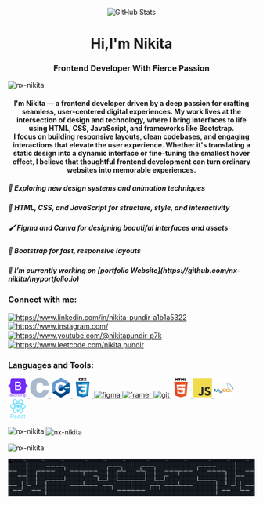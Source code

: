 
<p align="center">
<picture>
  <source media="(prefers-color-scheme: dark)" srcset="https://mir-s3-cdn-cf.behance.net/project_modules/disp/601014116770475.6068beff4640a.gif">
  <source media="(prefers-color-scheme: light)" srcset="https://mir-s3-cdn-cf.behance.net/project_modules/disp/601014116770475.6068beff4640a.gif">
  <img alt="GitHub Stats" src="https://mir-s3-cdn-cf.behance.net/project_modules/disp/601014116770475.6068beff4640a.gif">
</picture>


<h1 align="center">Hi,I'm Nikita</h1>
<h3 align="center">Frontend Developer With Fierce Passion</h3>

<p align="left"> <img src="https://komarev.com/ghpvc/?username=nx-nikita&label=Profile%20views&color=0e75b6&style=flat" alt="nx-nikita" /> </p>
<h4 align="center">I'm Nikita — a frontend developer driven by a deep passion for crafting seamless, user-centered digital experiences. My work lives at the intersection of design and technology, where I bring interfaces to life using HTML, CSS, JavaScript, and frameworks like Bootstrap.<br> I focus on building responsive layouts, clean codebases, and engaging interactions that elevate the user experience. Whether it's translating a static design into a dynamic interface or fine-tuning the smallest hover effect, I believe that thoughtful frontend development can turn ordinary websites into memorable experiences.</h4>
  <h5>🌱 Exploring new design systems and animation techniques</h5>
<h5>🧩 HTML, CSS, and JavaScript for structure, style, and interactivity</h5>
<h5>🖌️ Figma and Canva for designing beautiful interfaces and assets</h5> 
<h5> 🎨 Bootstrap for fast, responsive layouts</h5> 

<h5>🔭 I’m currently working on [portfolio Website](https://github.com/nx-nikita/myportfolio.io)</h5>


<h3 align="left">Connect with me:</h3>
<p align="left">
<a href="https://linkedin.com/in/https://www.linkedin.com/in/nikita-pundir-a1b1a5322" target="blank"><img align="center" src="https://raw.githubusercontent.com/rahuldkjain/github-profile-readme-generator/master/src/images/icons/Social/linked-in-alt.svg" alt="https://www.linkedin.com/in/nikita-pundir-a1b1a5322" height="30" width="40" /></a>
<a href="https://instagram.com/https://www.instagram.com/" target="blank"><img align="center" src="https://raw.githubusercontent.com/rahuldkjain/github-profile-readme-generator/master/src/images/icons/Social/instagram.svg" alt="https://www.instagram.com/" height="30" width="40" /></a>
<a href="https://www.youtube.com/c/https://www.youtube.com/@nikitapundir-p7k" target="blank"><img align="center" src="https://raw.githubusercontent.com/rahuldkjain/github-profile-readme-generator/master/src/images/icons/Social/youtube.svg" alt="https://www.youtube.com/@nikitapundir-p7k" height="30" width="40" /></a>
<a href="https://www.leetcode.com/https://www.leetcode.com/nikita pundir" target="blank"><img align="center" src="https://raw.githubusercontent.com/rahuldkjain/github-profile-readme-generator/master/src/images/icons/Social/leet-code.svg" alt="https://www.leetcode.com/nikita pundir" height="30" width="40" /></a>
</p>

<h3 align="left">Languages and Tools:</h3>
<p align="left"> <a href="https://getbootstrap.com" target="_blank" rel="noreferrer"> <img src="https://raw.githubusercontent.com/devicons/devicon/master/icons/bootstrap/bootstrap-plain-wordmark.svg" alt="bootstrap" width="40" height="40"/> </a> <a href="https://www.cprogramming.com/" target="_blank" rel="noreferrer"> <img src="https://raw.githubusercontent.com/devicons/devicon/master/icons/c/c-original.svg" alt="c" width="40" height="40"/> </a> <a href="https://www.w3schools.com/cpp/" target="_blank" rel="noreferrer"> <img src="https://raw.githubusercontent.com/devicons/devicon/master/icons/cplusplus/cplusplus-original.svg" alt="cplusplus" width="40" height="40"/> </a> <a href="https://www.w3schools.com/css/" target="_blank" rel="noreferrer"> <img src="https://raw.githubusercontent.com/devicons/devicon/master/icons/css3/css3-original-wordmark.svg" alt="css3" width="40" height="40"/> </a> <a href="https://www.figma.com/" target="_blank" rel="noreferrer"> <img src="https://www.vectorlogo.zone/logos/figma/figma-icon.svg" alt="figma" width="40" height="40"/> </a> <a href="https://www.framer.com/" target="_blank" rel="noreferrer"> <img src="https://www.vectorlogo.zone/logos/framer/framer-icon.svg" alt="framer" width="40" height="40"/> </a> <a href="https://git-scm.com/" target="_blank" rel="noreferrer"> <img src="https://www.vectorlogo.zone/logos/git-scm/git-scm-icon.svg" alt="git" width="40" height="40"/> </a> <a href="https://www.w3.org/html/" target="_blank" rel="noreferrer"> <img src="https://raw.githubusercontent.com/devicons/devicon/master/icons/html5/html5-original-wordmark.svg" alt="html5" width="40" height="40"/> </a> <a href="https://developer.mozilla.org/en-US/docs/Web/JavaScript" target="_blank" rel="noreferrer"> <img src="https://raw.githubusercontent.com/devicons/devicon/master/icons/javascript/javascript-original.svg" alt="javascript" width="40" height="40"/> </a> <a href="https://www.mysql.com/" target="_blank" rel="noreferrer"> <img src="https://raw.githubusercontent.com/devicons/devicon/master/icons/mysql/mysql-original-wordmark.svg" alt="mysql" width="40" height="40"/> </a> <a href="https://reactjs.org/" target="_blank" rel="noreferrer"> <img src="https://raw.githubusercontent.com/devicons/devicon/master/icons/react/react-original-wordmark.svg" alt="react" width="40" height="40"/> </a> </p>

<p><img align="left" src="https://github-readme-stats.vercel.app/api/top-langs?username=nx-nikita&show_icons=true&locale=en&layout=compact" alt="nx-nikita" /></p>

<p>&nbsp;<img align="center" src="https://github-readme-stats.vercel.app/api?username=nx-nikita&show_icons=true&locale=en" alt="nx-nikita" /></p>

<p><img align="center" src="https://github-readme-streak-stats.herokuapp.com/?user=nx-nikita&" alt="nx-nikita" /></p>


<picture>
  <source media="(prefers-color-scheme: dark)" srcset="https://raw.githubusercontent.com/abozanona/abozanona/output/pacman-contribution-graph-dark.svg">
  <source media="(prefers-color-scheme: light)" srcset="https://raw.githubusercontent.com/abozanona/abozanona/output/pacman-contribution-graph-dark.svg">
  <img alt="paceman contribution graph" src="https://raw.githubusercontent.com/abozanona/abozanona/output/pacman-contribution-graph-dark.svg">
    </picture>

